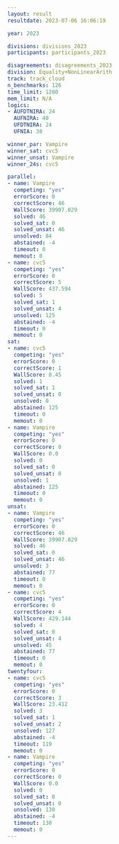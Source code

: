 ```yaml
---
layout: result
resultdate: 2023-07-06 16:06:19

year: 2023

divisions: divisions_2023
participants: participants_2023

disagreements: disagreements_2023
division: Equality+NonLinearArith
track: track_cloud
n_benchmarks: 126
time_limit: 1200
mem_limit: N/A
logics:
- AUFDTNIRA: 24
  AUFNIRA: 40
  UFDTNIRA: 24
  UFNIA: 38

winner_par: Vampire
winner_sat: cvc5
winner_unsat: Vampire
winner_24s: cvc5

parallel:
- name: Vampire
  competing: "yes"
  errorScore: 0
  correctScore: 46
  WallScore: 39907.029
  solved: 46
  solved_sat: 0
  solved_unsat: 46
  unsolved: 84
  abstained: -4
  timeout: 0
  memout: 0
- name: cvc5
  competing: "yes"
  errorScore: 0
  correctScore: 5
  WallScore: 437.594
  solved: 5
  solved_sat: 1
  solved_unsat: 4
  unsolved: 125
  abstained: -4
  timeout: 0
  memout: 0
sat:
- name: cvc5
  competing: "yes"
  errorScore: 0
  correctScore: 1
  WallScore: 8.45
  solved: 1
  solved_sat: 1
  solved_unsat: 0
  unsolved: 0
  abstained: 125
  timeout: 0
  memout: 0
- name: Vampire
  competing: "yes"
  errorScore: 0
  correctScore: 0
  WallScore: 0.0
  solved: 0
  solved_sat: 0
  solved_unsat: 0
  unsolved: 1
  abstained: 125
  timeout: 0
  memout: 0
unsat:
- name: Vampire
  competing: "yes"
  errorScore: 0
  correctScore: 46
  WallScore: 39907.029
  solved: 46
  solved_sat: 0
  solved_unsat: 46
  unsolved: 3
  abstained: 77
  timeout: 0
  memout: 0
- name: cvc5
  competing: "yes"
  errorScore: 0
  correctScore: 4
  WallScore: 429.144
  solved: 4
  solved_sat: 0
  solved_unsat: 4
  unsolved: 45
  abstained: 77
  timeout: 0
  memout: 0
twentyfour:
- name: cvc5
  competing: "yes"
  errorScore: 0
  correctScore: 3
  WallScore: 23.412
  solved: 3
  solved_sat: 1
  solved_unsat: 2
  unsolved: 127
  abstained: -4
  timeout: 119
  memout: 0
- name: Vampire
  competing: "yes"
  errorScore: 0
  correctScore: 0
  WallScore: 0.0
  solved: 0
  solved_sat: 0
  solved_unsat: 0
  unsolved: 130
  abstained: -4
  timeout: 130
  memout: 0
---
```

